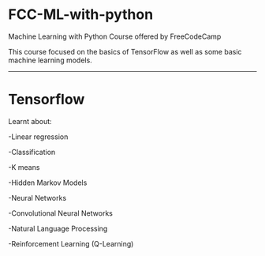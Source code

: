 # FCC-ML-with-python
Machine Learning with Python Course offered by FreeCodeCamp

This course focused on the basics of TensorFlow as well as some basic machine learning models.

----
# Tensorflow

Learnt about:

-Linear regression

-Classification

-K means

-Hidden Markov Models

-Neural Networks

-Convolutional Neural Networks

-Natural Language Processing

-Reinforcement Learning (Q-Learning)
